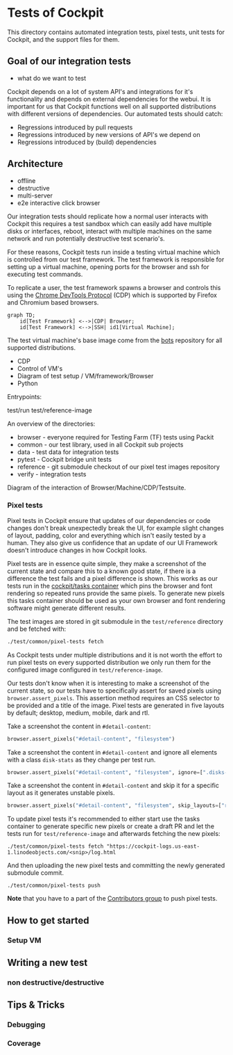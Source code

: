 # Tests of Cockpit

This directory contains automated integration tests, pixel tests, unit tests
for Cockpit, and the support files for them.

## Goal of our integration tests

- what do we want to test

Cockpit depends on a lot of system API's and integrations for it's
functionality and depends on external dependencies for the webui. It is
important for us that Cockpit functions well on all supported distributions
with different versions of dependencies. Our automated tests should catch:

* Regressions introduced by pull requests
* Regressions introduced by new versions of API's we depend on
* Regressions introduced by (build) dependencies 

## Architecture

- offline
- destructive
- multi-server
- e2e interactive click browser

Our integration tests should replicate how a normal user interacts with Cockpit
this requires a test sandbox which can easily add have multiple disks or
interfaces, reboot, interact with multiple machines on the same network and run
potentially destructive test scenario's.

For these reasons, Cockpit tests run inside a testing virtual machine which is
controlled from our test framework. The test framework is responsible for
setting up a virtual machine, opening ports for the browser and ssh for
executing test commands.

To replicate a user, the test framework spawns a browser and controls this
using the [Chrome DevTools
Protocol](https://chromedevtools.github.io/devtools-protocol/) (CDP) which is
supported by Firefox and Chromium based browsers.

```mermaid
graph TD;
    id[Test Framework] <-->|CDP| Browser;
    id[Test Framework] <-->|SSH| id1[Virtual Machine];
```

The test virtual machine's base image come from the
[bots](https://github.com/cockpit-project/bots) repository for all supported
distributions. 

- CDP
- Control of VM's
- Diagram of test setup / VM/framework/Browser
- Python

Entrypoints:

test/run
test/reference-image

An overview of the directories:

* browser - everyone required for Testing Farm (TF) tests using Packit
* common - our test library, used in all Cockpit sub projects
* data - test data for integration tests
* pytest - Cockpit bridge unit tests
* reference - git submodule checkout of our pixel test images repository
* verify - integration tests


Diagram of the interaction of Browser/Machine/CDP/Testsuite.

### Pixel tests

Pixel tests in Cockpit ensure that updates of our dependencies or code changes
don't break unexpectedly break the UI, for example slight changes of layout,
padding, color and everything which isn't easily tested by a human. They also
give us confidence that an update of our UI Framework doesn't introduce changes
in how Cockpit looks.

Pixel tests are in essence quite simple, they make a screenshot of the current
state and compare this to a known good state, if there is a difference the test
fails and a pixel difference is shown. This works as our tests run in the
[cockpit/tasks container](https://quay.io/repository/cockpit/tasks) which pins
the browser and font rendering so repeated runs provide the same pixels. To
generate new pixels this tasks container should be used as your own browser and
font rendering software might generate different results.

The test images are stored in git submodule in the `test/reference` directory and be fetched with:

```sh
./test/common/pixel-tests fetch
```

As Cockpit tests under multiple distributions and it is not worth the effort to
run pixel tests on every supported distribution we only run them for the
configured image configured in `test/reference-image`.

Our tests don't know when it is interesting to make a screenshot of the current
state, so our tests have to specifically assert for saved pixels using
`browser.assert_pixels`. This assertion method requires an CSS selector to be
provided and a title of the image. Pixel tests are generated in five layouts by
default; desktop, medium, mobile, dark and rtl.

Take a screenshot the content in `#detail-content`:
```python
browser.assert_pixels("#detail-content", "filesystem")
```

Take a screenshot the content in `#detail-content` and ignore all elements with
a class `disk-stats` as they change per test run.
```python
browser.assert_pixels("#detail-content", "filesystem", ignore=[".disks-stats"])
```

Take a screenshot the content in `#detail-content` and skip it for a specific
layout as it generates unstable pixels.
```python
browser.assert_pixels("#detail-content", "filesystem", skip_layouts=["rtl"])
```

To update pixel tests it's recommended to either start use the tasks container
to generate specific new pixels or create a draft PR and let the tests run for
`test/reference-image` and afterwards fetching the new pixels:

```
./test/common/pixel-tests fetch "https://cockpit-logs.us-east-1.linodeobjects.com/<snip>/log.html
```

And then uploading the new pixel tests and committing the newly generated submodule commit.
```
./test/common/pixel-tests push
```

**Note** that you have to a part of the [Contributors
group](https://github.com/orgs/cockpit-project/teams/contributors) to push
pixel tests.

## How to get started

### Setup VM

## Writing a new test

### non destructive/destructive

## Tips & Tricks

### Debugging

### Coverage


